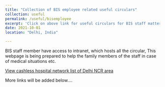 ```yaml
---
title: "Collection of BIS employee related useful circulars"
collection: useful
permalink: /useful/bisemployee
excerpt: 'Click on above link for useful circulars for BIS staff matters .'
date: 2021-10-01
location: "Delhi, India"

---
```

BIS staff member have access to intranet,  which hosts all the circular, This webpage is being prepared to help the family members of the staff in case of medical situations etc.  

[View cashless hospital network list of Delhi NCR area](https://www.bis.gov.in/index.php/pensioners/)

More links will be added below.... 



